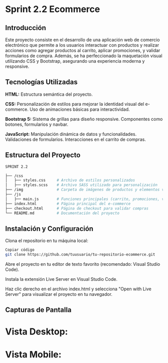 # Sprint 2.2 Ecommerce

## Introducción

Este proyecto consiste en el desarrollo de una aplicación web de comercio electrónico que permite a los usuarios interactuar con productos y realizar acciones como agregar productos al carrito, aplicar promociones, y validar formularios de compra. Además, se ha perfeccionado la maquetación visual utilizando CSS y Bootstrap, asegurando una experiencia moderna y responsive.

## Tecnologías Utilizadas

**HTML:** Estructura semántica del proyecto.

**CSS:**
Personalización de estilos para mejorar la identidad visual del e-commerce.
Uso de animaciones básicas para interactividad.

**Bootstrap 5:**
Sistema de grillas para diseño responsive.
Componentes como botones, formularios y navbar.

**JavaScript:**
Manipulación dinámica de datos y funcionalidades.
Validaciones de formularios.
Interacciones en el carrito de compras.

## Estructura del Proyecto
```bash
SPRINT 2.2

├── /css
│   ├── styles.css     # Archivo de estilos personalizados
│   ├── styles.scss    # Archivo SASS utilizado para personalización
├── /img               # Carpeta de imágenes de productos y elementos visuales
├── /js
│   ├── main.js        # Funciones principales (carrito, promociones, validaciones)
├── index.html         # Página principal del e-commerce
├── checkout.html      # Página de checkout para validar compras
└── README.md          # Documentación del proyecto
```

## Instalación y Configuración
Clona el repositorio en tu máquina local:

```bash
Copiar código
git clone https://github.com/tuusuario/tu-repositorio-ecommerce.git

```
Abre el proyecto en tu editor de texto favorito (recomendado: Visual Studio Code).

Instala la extensión Live Server en Visual Studio Code.

Haz clic derecho en el archivo index.html y selecciona "Open with Live Server" para visualizar el proyecto en tu navegador.

## Capturas de Pantalla

# Vista Desktop:

# Vista Mobile:
